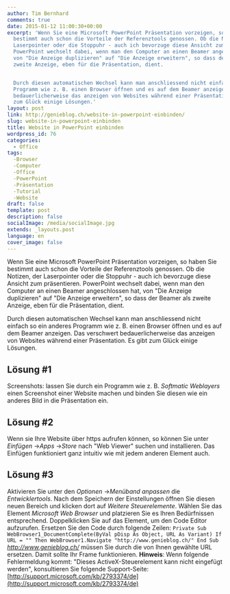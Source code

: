 ```yaml
---
author: Tim Bernhard
comments: true
date: 2015-01-12 11:00:30+00:00
excerpt: 'Wenn Sie eine Microsoft PowerPoint Präsentation vorzeigen, so haben Sie
  bestimmt auch schon die Vorteile der Referenztools genossen. Ob die Notizen, der
  Laserpointer oder die Stoppuhr - auch ich bevorzuge diese Ansicht zum präsentieren.
  PowerPoint wechselt dabei, wenn man den Computer an einen Beamer angeschlossen hat,
  von "Die Anzeige duplizieren" auf "Die Anzeige erweitern", so dass der Beamer als
  zweite Anzeige, eben für die Präsentation, dient.


  Durch diesen automatischen Wechsel kann man anschliessend nicht einfach so ein anderes
  Programm wie z. B. einen Browser öffnen und es auf dem Beamer anzeigen. Das verschwert
  bedauerlicherweise das anzeigen von Websites während einer Präsentation. Es gibt
  zum Glück einige Lösungen.'
layout: post
link: http://genieblog.ch/website-in-powerpoint-einbinden/
slug: website-in-powerpoint-einbinden
title: Website in PowerPoint einbinden
wordpress_id: 76
categories:
  - Office
tags:
  -Browser
  -Computer
  -Office
  -PowerPoint
  -Präsentation
  -Tutorial
  -Website
draft: false
template: post
description: false
socialImage: /media/socialImage.jpg
extends: _layouts.post
language: en
cover_image: false
---
```


Wenn Sie eine Microsoft PowerPoint Präsentation vorzeigen, so haben Sie bestimmt auch schon die Vorteile der Referenztools genossen. Ob die Notizen, der Laserpointer oder die Stoppuhr - auch ich bevorzuge diese Ansicht zum präsentieren. PowerPoint wechselt dabei, wenn man den Computer an einen Beamer angeschlossen hat, von "Die Anzeige duplizieren" auf "Die Anzeige erweitern", so dass der Beamer als zweite Anzeige, eben für die Präsentation, dient.

Durch diesen automatischen Wechsel kann man anschliessend nicht einfach so ein anderes Programm wie z. B. einen Browser öffnen und es auf dem Beamer anzeigen. Das verschwert bedauerlicherweise das anzeigen von Websites während einer Präsentation. Es gibt zum Glück einige Lösungen.



## Lösung #1


Screenshots: lassen Sie durch ein Programm wie z. B. _Softmatic Weblayers_ einen Screenshot einer Website machen und binden Sie diesen wie ein anderes Bild in die Präsentation ein.



## Lösung #2


Wenn sie Ihre Website über https aufrufen können, so können Sie unter _Einfügen_ ->_Apps_ ->_Store_ nach "Web Viewer" suchen und installieren. Das Einfügen funktioniert ganz intuitiv wie mit jedem anderen Element auch.



## Lösung #3


Aktivieren Sie unter den _Optionen_ ->_Menüband anpassen_ die _Entwicklertools_. Nach dem Speichern der Einstellungen öffnen Sie diesen neuen Bereich und klicken dort auf _Weitere Steuerelemente_. Wählen Sie das Element _Microsoft Web Browser_ und platzieren Sie es Ihren Bedürfnissen entsprechend. Doppelklicken Sie auf das Element, um den Code Editor aufzurufen. Ersetzen Sie den Code durch folgende Zeilen:
`Private Sub WebBrowser1_DocumentComplete(ByVal pDisp As Object, URL As Variant)
If URL = "" Then WebBrowser1.Navigate "http://www.genieblog.ch/"
End Sub`
_http://www.genieblog.ch/_ müssen Sie durch die von Ihnen gewählte URL ersetzen. Damit sollte Ihr Frame funktionieren.
**Hinweis**: Wenn folgende Fehlermeldung kommt: "Dieses ActiveX-Steuerelement kann nicht eingefügt werden", konsultieren Sie folgende Support-Seite: [http://support.microsoft.com/kb/2793374/de](http://support.microsoft.com/kb/2793374/de)

